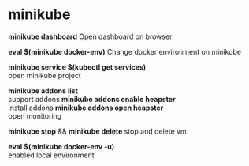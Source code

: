 # minikube 

**minikube dashboard**
Open dashboard on browser

**eval $(minikube docker-env)**
Change docker environment on minikube


**minikube service $(kubectl get services)**  
open minikube project

**minikube addons list**  
support addons
**minikube addons enable heapster**  
install addons
**minikube addons open heapster**  
open monitoring

**minikube stop** && **minikube delete**
stop and delete vm

**eval $(minikube docker-env -u)**  
enabled local environment




